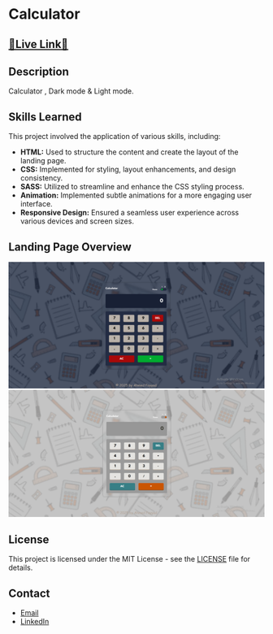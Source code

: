 # Calculator

## [🌟Live Link🌟](https://ah-fayyad.github.io/Calculator/)


## Description
Calculator , Dark mode & Light mode.

## Skills Learned
This project involved the application of various skills, including:

- **HTML:** Used to structure the content and create the layout of the landing page.
- **CSS:** Implemented for styling, layout enhancements, and design consistency.
- **SASS:** Utilized to streamline and enhance the CSS styling process.
- **Animation:** Implemented subtle animations for a more engaging user interface.
- **Responsive Design:** Ensured a seamless user experience across various devices and screen sizes.

## Landing Page Overview
![Calculator ](Screenshots\photo1.png)
![ Calculator](Screenshots\photo2.png)

## License
This project is licensed under the MIT License - see the [LICENSE](LICENSE) file for details.

## Contact
- [Email](ahfayyad.m@gmail.com)
- [LinkedIn](https://www.linkedin.com/in/ahmed-fayyad-97a727265?trk=contact-info)


